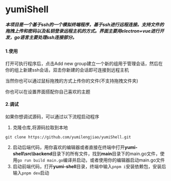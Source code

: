 # yumiShell

##### 本项目是一个基于ssh的一个模拟终端程序，基于ssh进行远程连接。支持文件的拖拽上传和密码以及私钥登录远程主机的方式。界面主要用electron+vue进行开发，go语言主要处理ssh连接部分。

#### 1.使用

打开可执行程序后，点击Add new group建立一个新的组用于管理会话，然后在你的组上新建ssh会话，双击你新建的会话即可连接到远程主机

当然你也可以通过鼠标拖拽的方式上传你的文件(不支持拖拽文件夹)

你也可以在设置界面搭配你自己喜欢的主题

#### 2.调试

如果你想调试源码，可以通过以下流程启动程序

1. 克隆仓库,将源码拉取到本地

```git clone https://github.com/yumilengjiao/yumiShell.git```

2. 启动后端代码，用你喜欢的编辑器或者直接在终端中打开**yumi-shell\src\backend**目录下的所有文件，找到**main**目录下的main.go文件，使用```go run build main.go```编译并启动，或者使用你的编辑器启动main.go文件
3. 启动前端代码，打开**yumi-shell**目录，终端中输入```pnpm i```安装依赖包，安装后输入```pnpm dev```启动
